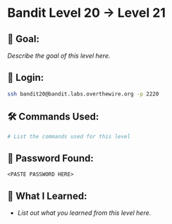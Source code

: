 # Bandit Level 20 → Level 21

## 🧠 Goal:
_Describe the goal of this level here._

## 🔐 Login:
```bash
ssh bandit20@bandit.labs.overthewire.org -p 2220
```

## 🛠️ Commands Used:
```bash
# List the commands used for this level
```

## 🧾 Password Found:
`<PASTE PASSWORD HERE>`

## 📘 What I Learned:
- _List out what you learned from this level here._
